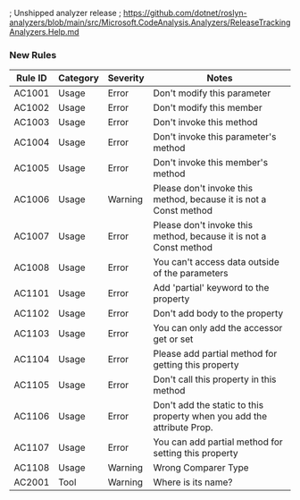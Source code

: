 ﻿; Unshipped analyzer release
; https://github.com/dotnet/roslyn-analyzers/blob/main/src/Microsoft.CodeAnalysis.Analyzers/ReleaseTrackingAnalyzers.Help.md

### New Rules

Rule ID | Category | Severity | Notes
--------|----------|----------|-------
AC1001  | Usage    | Error    | Don't modify this parameter          
AC1002  | Usage    | Error    | Don't modify this member             
AC1003  | Usage    | Error    | Don't invoke this method             
AC1004  | Usage    | Error    | Don't invoke this parameter's method 
AC1005  | Usage    | Error    | Don't invoke this member's method    
AC1006 | Usage | Warning | Please don't invoke this method, because it is not a Const method
AC1007 | Usage | Error | Please don't invoke this method, because it is not a Const method
AC1008 | Usage | Error | You can't access data outside of the parameters
AC1101 | Usage | Error    | Add 'partial' keyword to the property
AC1102 | Usage | Error | Don't add body to the property
AC1103 | Usage | Error | You can only add the accessor get or set
AC1104 | Usage | Error | Please add partial method for getting this property
AC1105 | Usage | Error | Don't call this property in this method
AC1106 | Usage | Error | Don't add the static to this property when you add the attribute Prop.
AC1107 | Usage | Error | You can add partial method for setting this property
AC1108 | Usage | Warning | Wrong Comparer Type
AC2001  | Tool     | Warning  | Where is its name?                   
